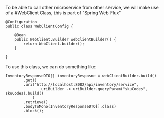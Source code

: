 To be able to call other microservice from other service, we will make use of a #WebClient Class,
this is part of  "Spring Web Flux"

```
@Configuration
public class WebClientConfig {
	
	@Bean
	public WebClient.Builder webClientBuilder() {
		return WebClient.builder();
	}
	
}
```

To use this class, we can do something like:

```
InventoryResponseDTO[] inventoryResposne = webClientBuilder.build()
		.get()
		.uri("http://localhost:8082/api/inventory/service",
				uriBuilder -> uriBuilder.queryParam("skuCodes", skuCodes).build()
			)
		.retrieve()
		.bodyToMono(InventoryResponseDTO[].class)
		.block();
```

